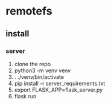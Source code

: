 # remotefs

## install

### server

1. clone the repo
2. python3 -m venv venv
3. . ./venv/bin/activate
4. pip install -r server_requirements.txt
5. export FLASK_APP=flask_server.py
6. flask run
